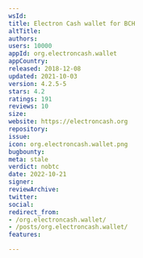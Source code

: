 ```yaml
---
wsId: 
title: Electron Cash wallet for BCH
altTitle: 
authors: 
users: 10000
appId: org.electroncash.wallet
appCountry: 
released: 2018-12-08
updated: 2021-10-03
version: 4.2.5-5
stars: 4.2
ratings: 191
reviews: 10
size: 
website: https://electroncash.org
repository: 
issue: 
icon: org.electroncash.wallet.png
bugbounty: 
meta: stale
verdict: nobtc
date: 2022-10-21
signer: 
reviewArchive: 
twitter: 
social: 
redirect_from:
- /org.electroncash.wallet/
- /posts/org.electroncash.wallet/
features: 

---
```


